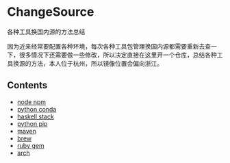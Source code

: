 # ChangeSource
各种工具换国内源的方法总结

因为近来经常要配置各种环境，每次各种工具包管理换国内源都需要重新去查一下，很多情况下还需要做一些修改，所以决定直接在这里开一个仓库，总结各种工具换源的方法，本人位于杭州，所以镜像位置会偏向浙江。

## Contents
- [node npm](npm)
- [python conda](conda)
- [haskell stack](stack)
- [python pip](pip)
- [maven](maven)
- [brew](brew)
- [ruby gem](gem)
- [arch](arch)

